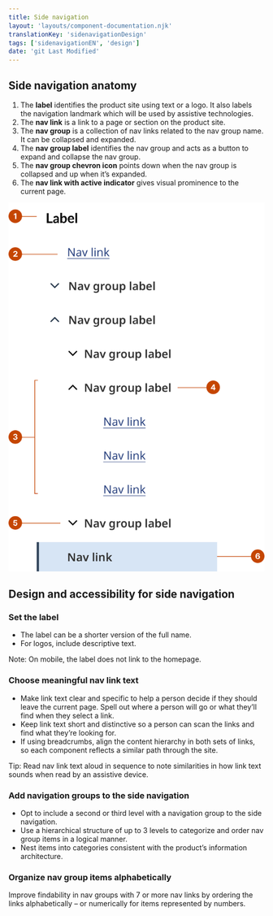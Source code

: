 ```yaml
---
title: Side navigation
layout: 'layouts/component-documentation.njk'
translationKey: 'sidenavigationDesign'
tags: ['sidenavigationEN', 'design']
date: 'git Last Modified'
---
```


## Side navigation anatomy

<ol class="anatomy-list">
  <li>The <strong>label</strong> identifies the product site using text or a logo. It also labels the navigation landmark which will be used by assistive technologies. </li>
  <li>The <strong>nav link</strong> is a link to a page or section on the product site.</li>
  <li>The <strong>nav group</strong> is a collection of nav links related to the nav group name. It can be collapsed and expanded.</li>
  <li>The <strong>nav group label</strong> identifies the nav group and acts as a button to expand and collapse the nav group.</li>
  <li>The <strong>nav group chevron icon</strong> points down when the nav group is collapsed and up when it’s expanded.</li>
  <li>The <strong>nav link with active indicator</strong> gives visual prominence to the current page.</li>
</ol>

<img class="b-sm b-default p-300" src="/images/en/components/anatomy/gcds-side-nav-anatomy.svg" alt="Side navigation anatomy showing the labels the label, the nav link, the nav group, the nav group label, the nav group chevron icon, the nav link with active indicator."/>

## Design and accessibility for side navigation

### Set the label

- The label can be a shorter version of the full name.
- For logos, include descriptive text.

Note: On mobile, the label does not link to the homepage.

### Choose meaningful nav link text

- Make link text clear and specific to help a person decide if they should leave the current page. Spell out where a person will go or what they’ll find when they select a link.
- Keep link text short and distinctive so a person can scan the links and find what they’re looking for.
- If using breadcrumbs, align the content hierarchy in both sets of links, so each component reflects a similar path through the site.

Tip: Read nav link text aloud in sequence to note similarities in how link text sounds when read by an assistive device.

### Add navigation groups to the side navigation

- Opt to include a second or third level with a navigation group to the side navigation.
- Use a hierarchical structure of up to 3 levels to categorize and order nav group items in a logical manner.
- Nest items into categories consistent with the product’s information architecture.

### Organize nav group items alphabetically

Improve findability in nav groups with 7 or more nav links by ordering the links alphabetically – or numerically for items represented by numbers.
